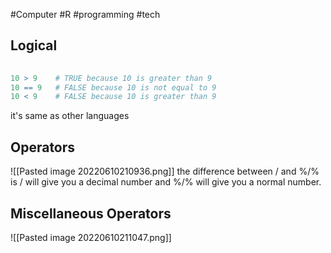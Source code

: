 #Computer #R #programming #tech 
## Logical
```R
  
10 > 9    # TRUE because 10 is greater than 9  
10 == 9   # FALSE because 10 is not equal to 9  
10 < 9    # FALSE because 10 is greater than 9
```

it's same as other languages

## Operators
![[Pasted image 20220610210936.png]]
the difference between / and %/% is / will give you a decimal number and %/% will give you a normal number.
## Miscellaneous Operators
![[Pasted image 20220610211047.png]]
